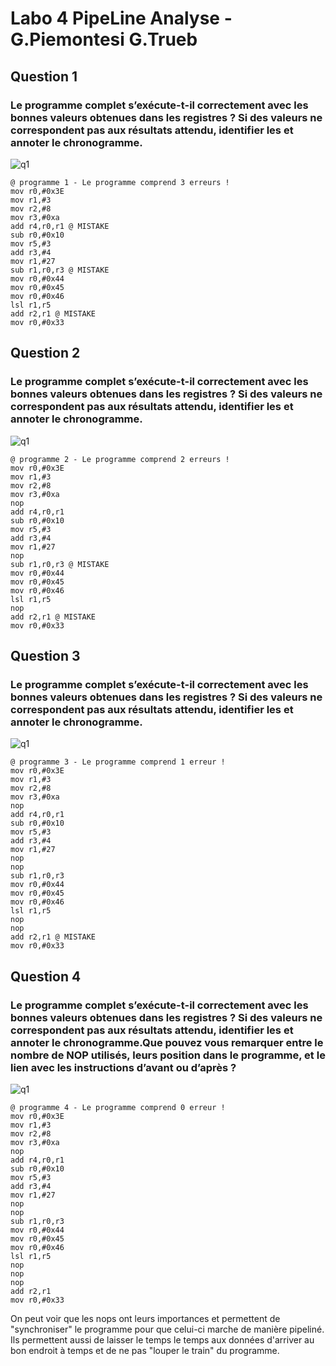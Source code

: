 # Labo 4 PipeLine Analyse - G.Piemontesi G.Trueb
## Question 1
### Le programme complet s’exécute-t-il correctement avec les bonnes valeurs obtenues dans les registres ? Si des valeurs ne correspondent pas aux résultats attendu, identifier les et annoter le chronogramme.
![q1](https://github.com/truebguillaume/ARO-Labs/blob/main/4%20-%20PipeLineAnalyse/img/Q1.png)

```assembly
@ programme 1 - Le programme comprend 3 erreurs !
mov r0,#0x3E
mov r1,#3
mov r2,#8
mov r3,#0xa
add r4,r0,r1 @ MISTAKE
sub r0,#0x10
mov r5,#3
add r3,#4
mov r1,#27
sub r1,r0,r3 @ MISTAKE
mov r0,#0x44
mov r0,#0x45
mov r0,#0x46
lsl r1,r5
add r2,r1 @ MISTAKE
mov r0,#0x33
```

## Question 2
### Le programme complet s’exécute-t-il correctement avec les bonnes valeurs obtenues dans les registres ? Si des valeurs ne correspondent pas aux résultats attendu, identifier les et annoter le chronogramme.
![q1](https://github.com/truebguillaume/ARO-Labs/blob/main/4%20-%20PipeLineAnalyse/img/Q3.png)
```assembly
@ programme 2 - Le programme comprend 2 erreurs !
mov r0,#0x3E
mov r1,#3
mov r2,#8
mov r3,#0xa
nop
add r4,r0,r1
sub r0,#0x10
mov r5,#3
add r3,#4
mov r1,#27
nop
sub r1,r0,r3 @ MISTAKE
mov r0,#0x44
mov r0,#0x45
mov r0,#0x46
lsl r1,r5
nop
add r2,r1 @ MISTAKE
mov r0,#0x33
```

## Question 3
### Le programme complet s’exécute-t-il correctement avec les bonnes valeurs obtenues dans les registres ? Si des valeurs ne correspondent pas aux résultats attendu, identifier les et annoter le chronogramme.
![q1](https://github.com/truebguillaume/ARO-Labs/blob/main/4%20-%20PipeLineAnalyse/img/Q3.png)
```assembly
@ programme 3 - Le programme comprend 1 erreur !
mov r0,#0x3E
mov r1,#3
mov r2,#8
mov r3,#0xa
nop
add r4,r0,r1
sub r0,#0x10
mov r5,#3
add r3,#4
mov r1,#27
nop
nop
sub r1,r0,r3
mov r0,#0x44
mov r0,#0x45
mov r0,#0x46
lsl r1,r5
nop
nop
add r2,r1 @ MISTAKE
mov r0,#0x33
```

## Question 4
### Le programme complet s’exécute-t-il correctement avec les bonnes valeurs obtenues dans les registres ? Si des valeurs ne correspondent pas aux résultats attendu, identifier les et annoter le chronogramme.Que pouvez vous remarquer entre le nombre de NOP utilisés, leurs position dans le programme, et le lien avec les instructions d’avant ou d’après ?
![q1](https://github.com/truebguillaume/ARO-Labs/blob/main/4%20-%20PipeLineAnalyse/img/Q4.png)
```assembly
@ programme 4 - Le programme comprend 0 erreur !
mov r0,#0x3E
mov r1,#3
mov r2,#8
mov r3,#0xa
nop
add r4,r0,r1
sub r0,#0x10
mov r5,#3
add r3,#4
mov r1,#27
nop
nop
sub r1,r0,r3
mov r0,#0x44
mov r0,#0x45
mov r0,#0x46
lsl r1,r5
nop
nop
nop
add r2,r1
mov r0,#0x33
```
On peut voir que les nops ont leurs importances et permettent de "synchroniser" le programme pour que celui-ci marche de manière pipeliné. Ils permettent aussi de laisser le temps le temps aux données d'arriver au bon endroit à temps et de ne pas "louper le train" du programme.
